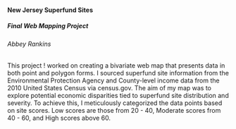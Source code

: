 #### **New Jersey Superfund Sites**
##### Final Web Mapping Project

###### Abbey Rankins

This project ! worked on creating a bivariate web map that presents data in both point and polygon forms. I sourced superfund site information from the Environmental Protection Agency and County-level income data from the 2010 United States Census via census.gov. The aim of my map was to explore potential economic disparities tied to superfund site distribution and severity. To achieve this, I meticulously categorized the data points based on site scores. Low scores are those from 20 - 40, Moderate scores from 40 - 60, and High scores above 60. 